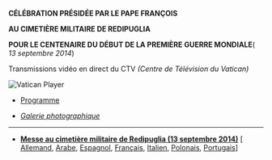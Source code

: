 **CÉLÉBRATION PRÉSIDÉE PAR LE PAPE FRANÇOIS**

**AU CIMETIÈRE MILITAIRE DE REDIPUGLIA**

**POUR LE CENTENAIRE DU DÉBUT DE LA PREMIÈRE GUERRE MONDIALE**( *13 septembre 2014*)

Transmissions vidéo en direct du CTV *(Centre de Télévision du Vatican)*

![Vatican Player](/content/dam/francesco/images/img/player.jpg)

- [Programme](/content/francesco/fr/travels/2014/documents/papa-francesco-programma-sacrario-redipuglia-2014.html)

- *[Galerie photographique](http://www.photogallery.va/content/photogallery/fr/eventi/redipuglia2014.html)*


* * *

- **[Messe au cimetière militaire de Redipuglia (13 septembre 2014)](/content/francesco/fr/homilies/2014/documents/papa-francesco_20140913_omelia-sacrario-militare-redipuglia.html)** [ [Allemand](/content/francesco/de/homilies/2014/documents/papa-francesco_20140913_omelia-sacrario-militare-redipuglia.html), [Arabe](/content/francesco/ar/homilies/2014/documents/papa-francesco_20140913_omelia-sacrario-militare-redipuglia.html), [Espagnol](/content/francesco/es/homilies/2014/documents/papa-francesco_20140913_omelia-sacrario-militare-redipuglia.html), [Français](/content/francesco/fr/homilies/2014/documents/papa-francesco_20140913_omelia-sacrario-militare-redipuglia.html), [Italien](/content/francesco/it/homilies/2014/documents/papa-francesco_20140913_omelia-sacrario-militare-redipuglia.html), [Polonais](/content/francesco/pl/homilies/2014/documents/papa-francesco_20140913_omelia-sacrario-militare-redipuglia.html), [Portugais](/content/francesco/pt/homilies/2014/documents/papa-francesco_20140913_omelia-sacrario-militare-redipuglia.html)]